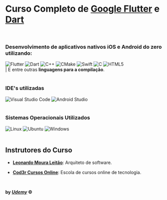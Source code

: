 
# Curso Completo de [Google Flutter](https://docs.flutter.dev/) e [Dart](https://dart.dev/)
<br>

### Desenvolvimento de aplicativos nativos iOS e Android do zero utilizando:
<div>
<img src="https://img.shields.io/badge/Flutter-%2302569B.svg?style=for-the-badge&logo=Flutter&logoColor=white" alt="Flutter">
<img src="https://img.shields.io/badge/dart-%230175C2.svg?style=for-the-badge&logo=dart&logoColor=white" alt="Dart">
<img src="https://img.shields.io/badge/c++-%2300599C.svg?style=for-the-badge&logo=c%2B%2B&logoColor=white" alt="C++">
<img src="https://img.shields.io/badge/CMake-%23008FBA.svg?style=for-the-badge&logo=cmake&logoColor=white" alt="CMake">
<img src="https://img.shields.io/badge/swift-F54A2A?style=for-the-badge&logo=swift&logoColor=white" alt="Swift">
<img src="https://img.shields.io/badge/c-%2300599C.svg?style=for-the-badge&logo=c&logoColor=white" alt="C">
<img src="https://img.shields.io/badge/html5-%23E34F26.svg?style=for-the-badge&logo=html5&logoColor=white" alt="HTML5">
<br>| E entre outras <strong>linguagens para a compilação</strong>.

<br>
<br>
<h3>IDE's utilizadas</h3>
<img src="https://img.shields.io/badge/Visual%20Studio%20Code-0078d7.svg?style=for-the-badge&logo=visual-studio-code&logoColor=white" alt="Visual Studio Code">
<img src="https://img.shields.io/badge/android%20studio-346ac1?style=for-the-badge&logo=android%20studio&logoColor=white" alt="Android Studio">

<br>
<br>
<h3>Sistemas Operacionais Utilizados</h3>
<img src="https://img.shields.io/badge/Linux-FCC624?style=for-the-badge&logo=linux&logoColor=black" alt="Linux">
<img src="https://img.shields.io/badge/Ubuntu-E95420?style=for-the-badge&logo=ubuntu&logoColor=white" alt="Ubuntu">
<img src="https://img.shields.io/badge/Windows-0078D6?style=for-the-badge&logo=windows&logoColor=white" alt="Windows">

<br>
<br>
<h2>Instrutores do Curso</h2>
<ul>
    <li><p><a href="https://www.udemy.com/user/leonardomouraleitao/"><strong>Leonardo Moura Leitão</strong></a>: Arquiteto de software.</p></li>
    <li><p><a href="https://www.udemy.com/user/cod3r-3/"><strong>Cod3r Cursos Online</strong></a>: Escola de cursos online de tecnologia.</p></li>
</ul>

<br>

<p><strong>by <em><a href="https://www.udemy.com/course/curso-flutter/" target="_blank">Udemy</a></em> &copy;</strong></p>

</div>